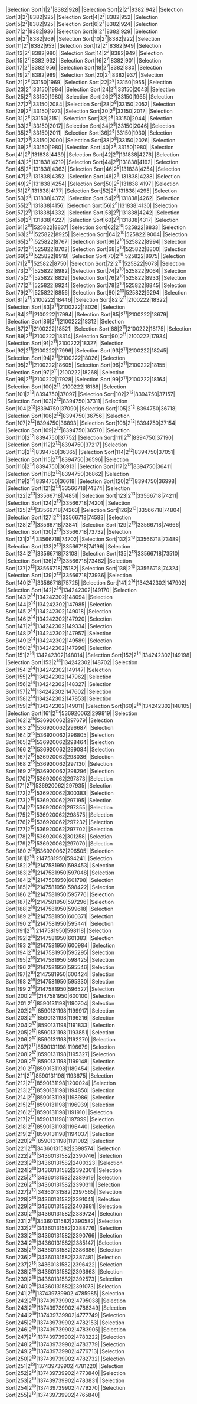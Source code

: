 |Selection Sort|1|2<sup>7</sup>|8382|928|
|Selection Sort|2|2<sup>7</sup>|8382|942|
|Selection Sort|3|2<sup>7</sup>|8382|925|
|Selection Sort|4|2<sup>7</sup>|8382|952|
|Selection Sort|5|2<sup>7</sup>|8382|925|
|Selection Sort|6|2<sup>7</sup>|8382|924|
|Selection Sort|7|2<sup>7</sup>|8382|936|
|Selection Sort|8|2<sup>7</sup>|8382|929|
|Selection Sort|9|2<sup>7</sup>|8382|969|
|Selection Sort|10|2<sup>7</sup>|8382|922|
|Selection Sort|11|2<sup>7</sup>|8382|953|
|Selection Sort|12|2<sup>7</sup>|8382|949|
|Selection Sort|13|2<sup>7</sup>|8382|980|
|Selection Sort|14|2<sup>7</sup>|8382|949|
|Selection Sort|15|2<sup>7</sup>|8382|932|
|Selection Sort|16|2<sup>7</sup>|8382|901|
|Selection Sort|17|2<sup>7</sup>|8382|956|
|Selection Sort|18|2<sup>7</sup>|8382|880|
|Selection Sort|19|2<sup>7</sup>|8382|989|
|Selection Sort|20|2<sup>7</sup>|8382|937|
|Selection Sort|21|2<sup>8</sup>|33150|1969|
|Selection Sort|22|2<sup>8</sup>|33150|1955|
|Selection Sort|23|2<sup>8</sup>|33150|1984|
|Selection Sort|24|2<sup>8</sup>|33150|2043|
|Selection Sort|25|2<sup>8</sup>|33150|1980|
|Selection Sort|26|2<sup>8</sup>|33150|1965|
|Selection Sort|27|2<sup>8</sup>|33150|2084|
|Selection Sort|28|2<sup>8</sup>|33150|2052|
|Selection Sort|29|2<sup>8</sup>|33150|1973|
|Selection Sort|30|2<sup>8</sup>|33150|2017|
|Selection Sort|31|2<sup>8</sup>|33150|2151|
|Selection Sort|32|2<sup>8</sup>|33150|2044|
|Selection Sort|33|2<sup>8</sup>|33150|2017|
|Selection Sort|34|2<sup>8</sup>|33150|2046|
|Selection Sort|35|2<sup>8</sup>|33150|2011|
|Selection Sort|36|2<sup>8</sup>|33150|1930|
|Selection Sort|37|2<sup>8</sup>|33150|2000|
|Selection Sort|38|2<sup>8</sup>|33150|2026|
|Selection Sort|39|2<sup>8</sup>|33150|1980|
|Selection Sort|40|2<sup>8</sup>|33150|1980|
|Selection Sort|41|2<sup>9</sup>|131838|4439|
|Selection Sort|42|2<sup>9</sup>|131838|4276|
|Selection Sort|43|2<sup>9</sup>|131838|4219|
|Selection Sort|44|2<sup>9</sup>|131838|4192|
|Selection Sort|45|2<sup>9</sup>|131838|4363|
|Selection Sort|46|2<sup>9</sup>|131838|4254|
|Selection Sort|47|2<sup>9</sup>|131838|4352|
|Selection Sort|48|2<sup>9</sup>|131838|4238|
|Selection Sort|49|2<sup>9</sup>|131838|4254|
|Selection Sort|50|2<sup>9</sup>|131838|4197|
|Selection Sort|51|2<sup>9</sup>|131838|4177|
|Selection Sort|52|2<sup>9</sup>|131838|4295|
|Selection Sort|53|2<sup>9</sup>|131838|4372|
|Selection Sort|54|2<sup>9</sup>|131838|4262|
|Selection Sort|55|2<sup>9</sup>|131838|4156|
|Selection Sort|56|2<sup>9</sup>|131838|4130|
|Selection Sort|57|2<sup>9</sup>|131838|4332|
|Selection Sort|58|2<sup>9</sup>|131838|4242|
|Selection Sort|59|2<sup>9</sup>|131838|4227|
|Selection Sort|60|2<sup>9</sup>|131838|4317|
|Selection Sort|61|2<sup>10</sup>|525822|8837|
|Selection Sort|62|2<sup>10</sup>|525822|8833|
|Selection Sort|63|2<sup>10</sup>|525822|8925|
|Selection Sort|64|2<sup>10</sup>|525822|9004|
|Selection Sort|65|2<sup>10</sup>|525822|8767|
|Selection Sort|66|2<sup>10</sup>|525822|8994|
|Selection Sort|67|2<sup>10</sup>|525822|8702|
|Selection Sort|68|2<sup>10</sup>|525822|8800|
|Selection Sort|69|2<sup>10</sup>|525822|8919|
|Selection Sort|70|2<sup>10</sup>|525822|8975|
|Selection Sort|71|2<sup>10</sup>|525822|8750|
|Selection Sort|72|2<sup>10</sup>|525822|9073|
|Selection Sort|73|2<sup>10</sup>|525822|8982|
|Selection Sort|74|2<sup>10</sup>|525822|9064|
|Selection Sort|75|2<sup>10</sup>|525822|8829|
|Selection Sort|76|2<sup>10</sup>|525822|8933|
|Selection Sort|77|2<sup>10</sup>|525822|8924|
|Selection Sort|78|2<sup>10</sup>|525822|8845|
|Selection Sort|79|2<sup>10</sup>|525822|8856|
|Selection Sort|80|2<sup>10</sup>|525822|9294|
|Selection Sort|81|2<sup>11</sup>|2100222|18446|
|Selection Sort|82|2<sup>11</sup>|2100222|18322|
|Selection Sort|83|2<sup>11</sup>|2100222|18026|
|Selection Sort|84|2<sup>11</sup>|2100222|17994|
|Selection Sort|85|2<sup>11</sup>|2100222|18679|
|Selection Sort|86|2<sup>11</sup>|2100222|18312|
|Selection Sort|87|2<sup>11</sup>|2100222|18521|
|Selection Sort|88|2<sup>11</sup>|2100222|18175|
|Selection Sort|89|2<sup>11</sup>|2100222|18314|
|Selection Sort|90|2<sup>11</sup>|2100222|17934|
|Selection Sort|91|2<sup>11</sup>|2100222|18327|
|Selection Sort|92|2<sup>11</sup>|2100222|17996|
|Selection Sort|93|2<sup>11</sup>|2100222|18245|
|Selection Sort|94|2<sup>11</sup>|2100222|18026|
|Selection Sort|95|2<sup>11</sup>|2100222|18605|
|Selection Sort|96|2<sup>11</sup>|2100222|18155|
|Selection Sort|97|2<sup>11</sup>|2100222|18268|
|Selection Sort|98|2<sup>11</sup>|2100222|17928|
|Selection Sort|99|2<sup>11</sup>|2100222|18164|
|Selection Sort|100|2<sup>11</sup>|2100222|18188|
|Selection Sort|101|2<sup>12</sup>|8394750|37097|
|Selection Sort|102|2<sup>12</sup>|8394750|37157|
|Selection Sort|103|2<sup>12</sup>|8394750|37311|
|Selection Sort|104|2<sup>12</sup>|8394750|37090|
|Selection Sort|105|2<sup>12</sup>|8394750|36718|
|Selection Sort|106|2<sup>12</sup>|8394750|36756|
|Selection Sort|107|2<sup>12</sup>|8394750|36893|
|Selection Sort|108|2<sup>12</sup>|8394750|37154|
|Selection Sort|109|2<sup>12</sup>|8394750|36570|
|Selection Sort|110|2<sup>12</sup>|8394750|37752|
|Selection Sort|111|2<sup>12</sup>|8394750|37190|
|Selection Sort|112|2<sup>12</sup>|8394750|37217|
|Selection Sort|113|2<sup>12</sup>|8394750|36365|
|Selection Sort|114|2<sup>12</sup>|8394750|37051|
|Selection Sort|115|2<sup>12</sup>|8394750|36596|
|Selection Sort|116|2<sup>12</sup>|8394750|36913|
|Selection Sort|117|2<sup>12</sup>|8394750|36411|
|Selection Sort|118|2<sup>12</sup>|8394750|36862|
|Selection Sort|119|2<sup>12</sup>|8394750|36618|
|Selection Sort|120|2<sup>12</sup>|8394750|36998|
|Selection Sort|121|2<sup>13</sup>|33566718|74374|
|Selection Sort|122|2<sup>13</sup>|33566718|74851|
|Selection Sort|123|2<sup>13</sup>|33566718|74211|
|Selection Sort|124|2<sup>13</sup>|33566718|74201|
|Selection Sort|125|2<sup>13</sup>|33566718|74263|
|Selection Sort|126|2<sup>13</sup>|33566718|74804|
|Selection Sort|127|2<sup>13</sup>|33566718|74583|
|Selection Sort|128|2<sup>13</sup>|33566718|73841|
|Selection Sort|129|2<sup>13</sup>|33566718|74666|
|Selection Sort|130|2<sup>13</sup>|33566718|73732|
|Selection Sort|131|2<sup>13</sup>|33566718|74702|
|Selection Sort|132|2<sup>13</sup>|33566718|73489|
|Selection Sort|133|2<sup>13</sup>|33566718|74196|
|Selection Sort|134|2<sup>13</sup>|33566718|73108|
|Selection Sort|135|2<sup>13</sup>|33566718|73510|
|Selection Sort|136|2<sup>13</sup>|33566718|73462|
|Selection Sort|137|2<sup>13</sup>|33566718|75182|
|Selection Sort|138|2<sup>13</sup>|33566718|74324|
|Selection Sort|139|2<sup>13</sup>|33566718|73936|
|Selection Sort|140|2<sup>13</sup>|33566718|75725|
|Selection Sort|141|2<sup>14</sup>|134242302|147902|
|Selection Sort|142|2<sup>14</sup>|134242302|149170|
|Selection Sort|143|2<sup>14</sup>|134242302|148094|
|Selection Sort|144|2<sup>14</sup>|134242302|147985|
|Selection Sort|145|2<sup>14</sup>|134242302|149018|
|Selection Sort|146|2<sup>14</sup>|134242302|147920|
|Selection Sort|147|2<sup>14</sup>|134242302|149334|
|Selection Sort|148|2<sup>14</sup>|134242302|147957|
|Selection Sort|149|2<sup>14</sup>|134242302|149589|
|Selection Sort|150|2<sup>14</sup>|134242302|147996|
|Selection Sort|151|2<sup>14</sup>|134242302|148014|
|Selection Sort|152|2<sup>14</sup>|134242302|149198|
|Selection Sort|153|2<sup>14</sup>|134242302|148702|
|Selection Sort|154|2<sup>14</sup>|134242302|149147|
|Selection Sort|155|2<sup>14</sup>|134242302|147962|
|Selection Sort|156|2<sup>14</sup>|134242302|148327|
|Selection Sort|157|2<sup>14</sup>|134242302|147602|
|Selection Sort|158|2<sup>14</sup>|134242302|147853|
|Selection Sort|159|2<sup>14</sup>|134242302|149011|
|Selection Sort|160|2<sup>14</sup>|134242302|148105|
|Selection Sort|161|2<sup>15</sup>|536920062|299819|
|Selection Sort|162|2<sup>15</sup>|536920062|297679|
|Selection Sort|163|2<sup>15</sup>|536920062|296687|
|Selection Sort|164|2<sup>15</sup>|536920062|296805|
|Selection Sort|165|2<sup>15</sup>|536920062|298464|
|Selection Sort|166|2<sup>15</sup>|536920062|299084|
|Selection Sort|167|2<sup>15</sup>|536920062|298036|
|Selection Sort|168|2<sup>15</sup>|536920062|297130|
|Selection Sort|169|2<sup>15</sup>|536920062|298296|
|Selection Sort|170|2<sup>15</sup>|536920062|297873|
|Selection Sort|171|2<sup>15</sup>|536920062|297935|
|Selection Sort|172|2<sup>15</sup>|536920062|300383|
|Selection Sort|173|2<sup>15</sup>|536920062|297195|
|Selection Sort|174|2<sup>15</sup>|536920062|297355|
|Selection Sort|175|2<sup>15</sup>|536920062|298575|
|Selection Sort|176|2<sup>15</sup>|536920062|297232|
|Selection Sort|177|2<sup>15</sup>|536920062|297702|
|Selection Sort|178|2<sup>15</sup>|536920062|301258|
|Selection Sort|179|2<sup>15</sup>|536920062|297070|
|Selection Sort|180|2<sup>15</sup>|536920062|296505|
|Selection Sort|181|2<sup>16</sup>|2147581950|594241|
|Selection Sort|182|2<sup>16</sup>|2147581950|598453|
|Selection Sort|183|2<sup>16</sup>|2147581950|597048|
|Selection Sort|184|2<sup>16</sup>|2147581950|601798|
|Selection Sort|185|2<sup>16</sup>|2147581950|598422|
|Selection Sort|186|2<sup>16</sup>|2147581950|595776|
|Selection Sort|187|2<sup>16</sup>|2147581950|597296|
|Selection Sort|188|2<sup>16</sup>|2147581950|599618|
|Selection Sort|189|2<sup>16</sup>|2147581950|600371|
|Selection Sort|190|2<sup>16</sup>|2147581950|595441|
|Selection Sort|191|2<sup>16</sup>|2147581950|598118|
|Selection Sort|192|2<sup>16</sup>|2147581950|601383|
|Selection Sort|193|2<sup>16</sup>|2147581950|600984|
|Selection Sort|194|2<sup>16</sup>|2147581950|595295|
|Selection Sort|195|2<sup>16</sup>|2147581950|598425|
|Selection Sort|196|2<sup>16</sup>|2147581950|595546|
|Selection Sort|197|2<sup>16</sup>|2147581950|600424|
|Selection Sort|198|2<sup>16</sup>|2147581950|595330|
|Selection Sort|199|2<sup>16</sup>|2147581950|596527|
|Selection Sort|200|2<sup>16</sup>|2147581950|600100|
|Selection Sort|201|2<sup>17</sup>|8590131198|1190704|
|Selection Sort|202|2<sup>17</sup>|8590131198|1199917|
|Selection Sort|203|2<sup>17</sup>|8590131198|1196216|
|Selection Sort|204|2<sup>17</sup>|8590131198|1191833|
|Selection Sort|205|2<sup>17</sup>|8590131198|1193851|
|Selection Sort|206|2<sup>17</sup>|8590131198|1192270|
|Selection Sort|207|2<sup>17</sup>|8590131198|1196679|
|Selection Sort|208|2<sup>17</sup>|8590131198|1195327|
|Selection Sort|209|2<sup>17</sup>|8590131198|1199148|
|Selection Sort|210|2<sup>17</sup>|8590131198|1189454|
|Selection Sort|211|2<sup>17</sup>|8590131198|1193675|
|Selection Sort|212|2<sup>17</sup>|8590131198|1200024|
|Selection Sort|213|2<sup>17</sup>|8590131198|1194850|
|Selection Sort|214|2<sup>17</sup>|8590131198|1198986|
|Selection Sort|215|2<sup>17</sup>|8590131198|1196939|
|Selection Sort|216|2<sup>17</sup>|8590131198|1191910|
|Selection Sort|217|2<sup>17</sup>|8590131198|1197999|
|Selection Sort|218|2<sup>17</sup>|8590131198|1196440|
|Selection Sort|219|2<sup>17</sup>|8590131198|1194037|
|Selection Sort|220|2<sup>17</sup>|8590131198|1191082|
|Selection Sort|221|2<sup>18</sup>|34360131582|2398574|
|Selection Sort|222|2<sup>18</sup>|34360131582|2390746|
|Selection Sort|223|2<sup>18</sup>|34360131582|2400323|
|Selection Sort|224|2<sup>18</sup>|34360131582|2392301|
|Selection Sort|225|2<sup>18</sup>|34360131582|2389619|
|Selection Sort|226|2<sup>18</sup>|34360131582|2390311|
|Selection Sort|227|2<sup>18</sup>|34360131582|2397565|
|Selection Sort|228|2<sup>18</sup>|34360131582|2391041|
|Selection Sort|229|2<sup>18</sup>|34360131582|2403981|
|Selection Sort|230|2<sup>18</sup>|34360131582|2389724|
|Selection Sort|231|2<sup>18</sup>|34360131582|2390582|
|Selection Sort|232|2<sup>18</sup>|34360131582|2388776|
|Selection Sort|233|2<sup>18</sup>|34360131582|2390766|
|Selection Sort|234|2<sup>18</sup>|34360131582|2385147|
|Selection Sort|235|2<sup>18</sup>|34360131582|2386686|
|Selection Sort|236|2<sup>18</sup>|34360131582|2387481|
|Selection Sort|237|2<sup>18</sup>|34360131582|2396422|
|Selection Sort|238|2<sup>18</sup>|34360131582|2393663|
|Selection Sort|239|2<sup>18</sup>|34360131582|2392573|
|Selection Sort|240|2<sup>18</sup>|34360131582|2391073|
|Selection Sort|241|2<sup>19</sup>|137439739902|4785985|
|Selection Sort|242|2<sup>19</sup>|137439739902|4795038|
|Selection Sort|243|2<sup>19</sup>|137439739902|4788349|
|Selection Sort|244|2<sup>19</sup>|137439739902|4777749|
|Selection Sort|245|2<sup>19</sup>|137439739902|4782153|
|Selection Sort|246|2<sup>19</sup>|137439739902|4783905|
|Selection Sort|247|2<sup>19</sup>|137439739902|4783222|
|Selection Sort|248|2<sup>19</sup>|137439739902|4783779|
|Selection Sort|249|2<sup>19</sup>|137439739902|4776713|
|Selection Sort|250|2<sup>19</sup>|137439739902|4782732|
|Selection Sort|251|2<sup>19</sup>|137439739902|4781220|
|Selection Sort|252|2<sup>19</sup>|137439739902|4773840|
|Selection Sort|253|2<sup>19</sup>|137439739902|4783831|
|Selection Sort|254|2<sup>19</sup>|137439739902|4779270|
|Selection Sort|255|2<sup>19</sup>|137439739902|4765840|
